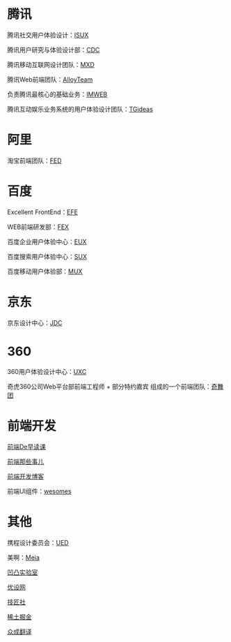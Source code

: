 # 腾讯

腾讯社交用户体验设计：[ISUX](http://isux.tencent.com/)

腾讯用户研究与体验设计部：[CDC](http://cdc.tencent.com/)

腾讯移动互联网设计团队：[MXD](http://mxd.tencent.com/)

腾讯Web前端团队：[AlloyTeam](http://www.alloyteam.com/)

负责腾讯最核心的基础业务：[IMWEB](http://imweb.github.io/)

腾讯互动娱乐业务系统的用户体验设计团队：[TGideas](http://tgideas.qq.com/)

# 阿里

淘宝前端团队：[FED](http://taobaofed.org/)

# 百度

Excellent FrontEnd：[EFE](http://efe.baidu.com/)

WEB前端研发部：[FEX](http://fex.baidu.com/)

百度企业用户体验中心：[EUX](http://eux.baidu.com/)

百度搜索用户体验中心：[SUX](http://sux.baidu.com/#/)

百度移动用户体验部：[MUX](http://mux.baidu.com/)

# 京东

京东设计中心：[JDC](http://jdc.jd.com/)

# 360

360用户体验设计中心：[UXC](http://uxc.360.cn/)

奇虎360公司Web平台部前端工程师 + 部分特约嘉宾 组成的一个前端团队：[奇舞团](http://www.75team.com/)

# 前端开发

[前端De早读课](http://www.zaoduke.net/)

[前端那些事儿](https://www.xiejiancong.com/)

[前端开发博客](http://caibaojian.com/)

前端UI组件：[wesomes](https://www.awesomes.cn/)

# 其他

携程设计委员会：[UED](http://ued.ctrip.com/blog/)

美啊：[Meia](http://www.meia.me/index.html)

[凹凸实验室](https://aotu.io/)

[优设网](http://www.uisdc.com/)

[技匠社](http://jijiangshe.com/)

[稀土掘金](http://gold.xitu.io/welcome)

[众成翻译](http://www.zcfy.cc/)

